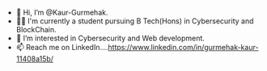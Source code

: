 - 👋 Hi, I’m @Kaur-Gurmehak.
- 👩‍💻 I'm currently a student pursuing B Tech(Hons) in Cybersecurity and BlockChain.
- 👀 I’m interested in Cybersecurity and Web development.
- 📫 Reach me on LinkedIn....https://www.linkedin.com/in/gurmehak-kaur-11408a15b/

